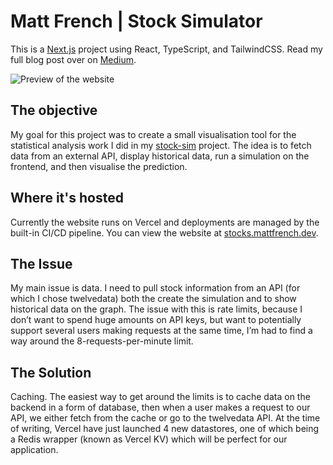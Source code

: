 # Matt French | Stock Simulator
This is a [Next.js](https://nextjs.org/) project using React, TypeScript, and TailwindCSS.
Read my full blog post over on [Medium](https://medium.com/@matt.a.french/building-a-stock-simulator-website-using-nextjs-react-b0c204f47681).

![Preview of the website](https://miro.medium.com/v2/resize:fit:4800/format:webp/1*OQg8nyEycVNUVO5bkKdstg.png)

## The objective
My goal for this project was to create a small visualisation tool for the statistical analysis work I did in my [stock-sim]() project.
The idea is to fetch data from an external API, display historical data, run a simulation on the frontend, and then visualise the prediction.

## Where it's hosted
Currently the website runs on Vercel and deployments are managed by the built-in CI/CD pipeline.
You can view the website at [stocks.mattfrench.dev](https://stocks.mattfrench.dev).

## The Issue
My main issue is data. I need to pull stock information from an API (for which I chose twelvedata) both the create the simulation and to show historical data on the graph. The issue with this is rate limits, because I don’t want to spend huge amounts on API keys, but want to potentially support several users making requests at the same time, I’m had to find a way around the 8-requests-per-minute limit.

## The Solution
Caching. The easiest way to get around the limits is to cache data on the backend in a form of database, then when a user makes a request to our API, we either fetch from the cache or go to the twelvedata API.
At the time of writing, Vercel have just launched 4 new datastores, one of which being a Redis wrapper (known as Vercel KV) which will be perfect for our application.

